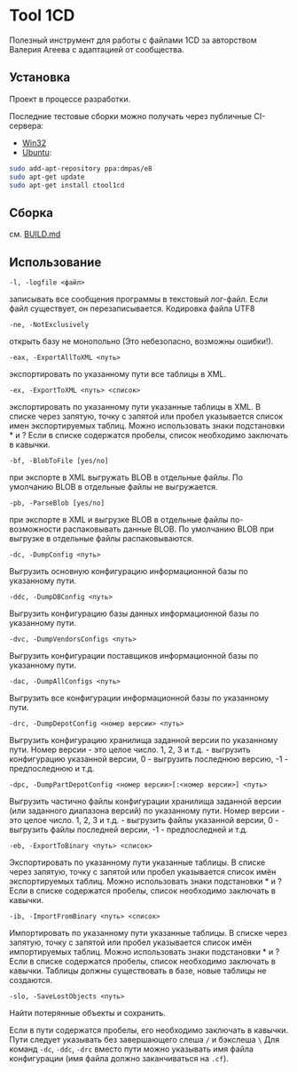 # Tool 1CD

Полезный инструмент для работы с файлами 1CD за авторством Валерия Агеева с адаптацией от сообщества.

## Установка

Проект в процессе разработки.

Последние тестовые сборки можно получать через публичные CI-сервера:

 * [Win32](https://ci.appveyor.com/api/projects/dmpas/tool1cd/artifacts/bin%2FRelease%2Fctool1cd.exe?branch=develop)
 * [Ubuntu](https://launchpad.net/~dmpas/+archive/ubuntu/e8):
```sh
sudo add-apt-repository ppa:dmpas/e8
sudo apt-get update
sudo apt-get install ctool1cd
```

## Сборка

см. [BUILD.md](BUILD.md)

## Использование

 `-l, -logfile <файл>`

   записывать все сообщения программы в текстовый лог-файл. Если файл существует, он перезаписывается. Кодировка файла UTF8

 `-ne, -NotExclusively`

   открыть базу не монопольно (Это небезопасно, возможны ошибки!).

 `-eax, -ExportAllToXML <путь>`

   экспортировать по указанному пути все таблицы в XML.

 `-ex, -ExportToXML <путь> <список>`

   экспортировать по указанному пути указанные таблицы в XML.
   В списке через запятую, точку с запятой или пробел указывается список имен экспортируемых таблиц. Можно использовать знаки подстановки * и ?
   Если в списке содержатся пробелы, список необходимо заключать в кавычки.

 `-bf, -BlobToFile [yes/no]`

   при экспорте в XML выгружать BLOB в отдельные файлы.
   По умолчанию BLOB в отдельные файлы не выгружается.

 `-pb, -ParseBlob [yes/no]`

   при экспорте в XML и выгрузке BLOB в отдельные файлы по-возможности распаковывать данные BLOB.
   По умолчанию BLOB при выгрузке в отдельные файлы распаковываются.

 `-dc, -DumpConfig <путь>`

   Выгрузить основную конфигурацию информационной базы по указанному пути.

 `-ddc, -DumpDBConfig <путь>`

   Выгрузить конфигурацию базы данных информационной базы по указанному пути.
  
 `-dvc, -DumpVendorsConfigs <путь>`

   Выгрузить конфигурации поставщиков информационной базы по указанному пути.

 `-dac, -DumpAllConfigs <путь>`

   Выгрузить все конфигурации информационной базы по указанному пути.

 `-drc, -DumpDepotConfig <номер версии> <путь>`

   Выгрузить конфигурацию хранилища заданной версии по указанному пути.
   Номер версии - это целое число. 1, 2, 3 и т.д. - выгрузить конфигурацию указанной версии, 0 - выгрузить последнюю версию, -1 - предпоследнюю и т.д.

 `-dpc, -DumpPartDepotConfig <номер версии>[:<номер версии>] <путь>`

   Выгрузить частично файлы конфигурации хранилища заданной версии (или заданного диапазона версий) по указанному пути.
   Номер версии - это целое число. 1, 2, 3 и т.д. - выгрузить файлы указанной версии, 0 - выгрузить файлы последней версии, -1 - предпоследней и т.д.

 `-eb, -ExportToBinary <путь> <список>`

   Экспортировать по указанному пути указанные таблицы.
   В списке через запятую, точку с запятой или пробел указывается список имён экспортируемых таблиц. Можно использовать знаки подстановки * и ?
   Если в списке содержатся пробелы, список необходимо заключать в кавычки.

 `-ib, -ImportFromBinary <путь> <список>`

   Импортировать по указанному пути указанные таблицы.
   В списке через запятую, точку с запятой или пробел указывается список имён импортируемых таблиц. Можно использовать знаки подстановки * и ?
   Если в списке содержатся пробелы, список необходимо заключать в кавычки.
   Таблицы должны существовать в базе, новые таблицы не создаются.

 `-slo, -SaveLostObjects <путь>`

   Найти потерянные объекты и сохранить.

Если в пути содержатся пробелы, его необходимо заключать в кавычки. Пути следует указывать без завершающего слеша `/` и бэкслеша `\`
Для команд `-dc`, `-ddc`, `-drc` вместо пути можно указывать имя файла конфигурации (имя файла должно заканчиваться на `.cf`).

